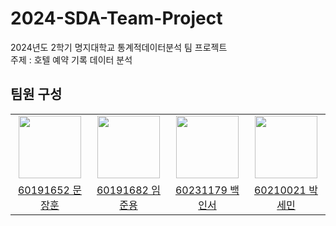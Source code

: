 # 2024-SDA-Team-Project
2024년도 2학기 명지대학교 통계적데이터분석 팀 프로젝트<br>
주제 : 호텔 예약 기록 데이터 분석 <br>
## 팀원 구성
<center>
<table  width="100%">
  <tr>
    <td  align="center">
      <img  src="https://avatars.githubusercontent.com/u/105299421?v=4"  width="100px;"  alt=""/>
    </td>
    <td  align="center">
      <img  src="https://avatars.githubusercontent.com/u/103747580?v=4"  width="100px;"  alt=""/>
    </td>
    <td  align="center">
      <img  src="https://avatars.githubusercontent.com/u/128216016?v=4"  width="100px;"  alt=""/>
    </td>
    <td  align="center">
      <img  src="https://avatars.githubusercontent.com/u/176730442?v=4"  width="100px;"  alt=""/>
    </td>
  </tr>
  <tr>
    <td align="center">
        <a href="https://github.com/moondev03">
            <div>60191652 문장훈</div>
        </a>
    </td>
    <td align="center">
        <a href="https://github.com/wambatcodeeee">
            <div>60191682 임준용</div>
        </a>
    </td>
    <td align="center">
        <a href="https://github.com/Inseo-Baek">
            <div>60231179 백인서</div>
        </a>
    </td>
    <td align="center">
        <a href="https://github.com/seminjjang">
          <div>60210021 박세민</div>
        </a>
    </td>

